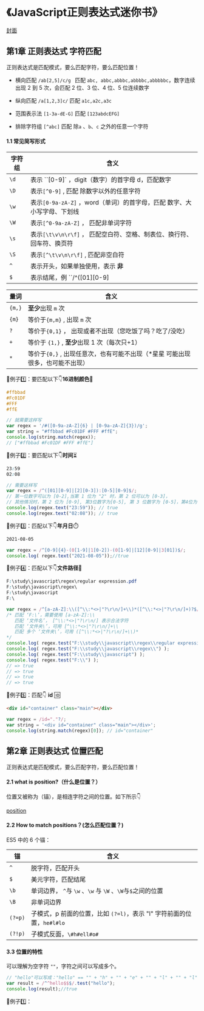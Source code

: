 # 《JavaScript正则表达式迷你书》

[封面](https://github.com/kuishou68/assets/blob/main/image-20210802235508804.png)

## 第1章 正则表达式  字符匹配

正则表达式是匹配模式，要么匹配字符，要么匹配位置！

- 横向匹配  ``/ab[2,5]/c/g ``  匹配 ``abc, abbc,abbbc,abbbbc,abbbbbc``，数字连续出现 2 到 5 次，会匹配 2 位、3 位、4 位、5 位连续数字

- 纵向匹配 ``/a[1,2,3]c/`` 匹配 ``a1c,a2c,a3c``

- 范围表示法  ``[1-3a-dE-G]``  匹配  ``[123abdcEFG]``

- 排除字符组 ``[^abc]`` 匹配 除``a`` 、``b``、``c`` 之外的任意一个字符

#### 1.1 **常见简写形式**

| 字符组 | 含义                                                         |
| ------ | ------------------------------------------------------------ |
| ``\d`` | 表示 ``[0-9]` ，digit（数字）的首字母 d，匹配数字            |
| ``\D`` | 表示``[^0-9]`` , 匹配 除数字以外的任意字符                   |
| ``\w`` | 表示``[0-9a-zA-Z]`` ，word（单词）的首字母，匹配 数字、大小写字母、下划线 |
| ``\W`` | 表示``[^0-9a-zA-Z]`` ， 匹配非单词字符                       |
| ``\s`` | 表示``[\t\v\n\r\f]`` ， 匹配空白符、空格、制表位、换行符、回车符、换页符 |
| ``\S`` | 表示``[^\t\v\n\r\f]`` , 匹配非空白符                         |
| ``^``  | 表示开头，如果单独使用，表示 **非**                          |
| ``$``  | 表示结尾，例 ``/^([01][0-9]|[2][0-3]):[0-5][0-9]$/``         |

| 量词     | 含义                                                         |
| -------- | ------------------------------------------------------------ |
| ``{m,}`` | **至少**出现 ``m`` 次                                        |
| ``{m}``  | 等价于``{m,m}`` , 出现 ``m`` 次                              |
| ``?``    | 等价于``{0,1}`` ， 出现或者不出现（您吃饭了吗？吃了/没吃）   |
| ``+``    | 等价于 ``{1,}`` , **至少**出现 1 次（每次只+1）              |
| ``*``    | 等价于``{0,}`` , 出现任意次，也有可能不出现（*星星 可能出现很多，也可能不出现） |

🌰例子1️⃣：要匹配以下👇**16进制颜色**🎨

```CSS
#ffbbad
#Fc01DF
#FFF
#ffE
```

```javascript
// 就需要这样写
var regex = '/#([0-9a-zA-Z]{6} | [0-9a-zA-Z]{3})/g';
var string = "#ffbbad #Fc01DF #FFF #ffE";
console.log(string.match(regex));
// ["#ffbbad #Fc01DF #FFF #ffE"]
```

🌰例子2️⃣：要匹配以下👇**时间**⏳

```css
23:59
02:08
```

```javascript
// 需要这样写
var regex = /^([01][0-9]|[2][0-3]):[0-5][0-9]$/;
// 第一位数字可以为 [0-2],当第 1 位为 "2" 时，第 2 位可以为 [0-3]，
// 其他情况时，第 2 位为 [0-9], 第3位数字为[0-5], 第 3 位数字为 [0-5]，第4位为 [0-9]。
console.log(regex.text("23:59")); // true
console.log(regex.text("02:08")); // true
```

🌰例子3️⃣：匹配以下👇**年月日**⏱️

```css
2021-08-05
```

```javascript
var regex = /^[0-9]{4}-(0[1-9]|1[0-2])-(0[1-9]|[12][0-9]|3[01])$/;
console.log( regex.text("2021-08-05"));//true
```

🌰例子4️⃣：匹配以下👇**文件路径**📂

```css
F:\study\javascript\regex\regular expression.pdf
F:\study\javascript\regex\
F:\study\javascript
F:\
```

```javascript
var regex = /^[a-zA-Z]:\\([^\\:*<>|"?\r\n/]+\\)*([^\\:*<>|"?\r\n/]+)?$/;
/* 匹配 ‘F:\’，需要使用 [a-zA-Z]:\\ 
   匹配 ‘文件名’， [^\\:*<>|"?\r\n/] 表示合法字符
   匹配 ‘文件夹\’，可用 [^\\:*<>|"?\r\n/]+\\
   匹配 多个 ‘文件夹\’，可用 ([^\\:*<>|"?\r\n/]+\\)*
*/
console.log( regex.test("F:\\study\\javascript\\regex\\regular expression.pdf") );
console.log( regex.test("F:\\study\\javascript\\regex\\") );
console.log( regex.test("F:\\study\\javascript") );
console.log( regex.test("F:\\") );
// => true
// => true
// => true
// => true
```

🌰例子5️⃣：匹配👇  **id**  🆔

```html
<div id="container" class="main"></div>
```

```javascript
var regex = /id="."?/;
var string = '<div id="container" class="main"></div>';
console.log(string.match(regex)[0]); // id="container"
```





## 第2章  正则表达式  位置匹配

正则表达式是匹配模式，要么匹配字符，要么匹配位置！

#### 2.1 what is position?（什么是位置？）

位置又被称为（锚），是相连字符之间的位置。如下所示👇

[position](https://github.com/kuishou68/assets/blob/main/image-20210805225110504.png)



#### 2.2 How to match positions？(怎么匹配位置？)

ES5 中的 6 个锚：

| 锚        | 含义                                                         |
| --------- | ------------------------------------------------------------ |
| ``^``     | 脱字符，匹配开头                                             |
| ``$``     | 美元字符，匹配结尾                                           |
| ``\b``    | 单词边界， ``^``与 ``\w`` 、``\w`` 与 ``\W``  、``\W``与``$``之间的位置 |
| ``\B``    | 非单词边界                                                   |
| ``(?=p)`` | 子模式，p 前面的位置，比如 ``(?=l)``，表示 "l" 字符前面的位置，``he#l#lo`` |
| ``(?!p)`` | 子模式反面，``\#h#ell#o#``                                   |



#### 3.3 位置的特性

可以理解为空字符 ``""``，字符之间可以写成多个。

```javascript
// "hello"可以写成："hello" == "" + "h" + "" + "e" + "" + "l" + "" + "l" + "" + "o" + "";
var result = /^^hello$$$/.test("hello");
console.log(result);//true
```

🌰例子1️⃣：